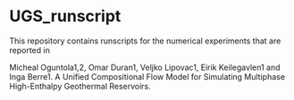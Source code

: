 # UGS_runscript
This repository contains runscripts for the numerical experiments that are reported in 

Micheal Oguntola1,2, Omar Duran1, Veljko Lipovac1, Eirik Keilegavlen1 and Inga Berre1. A Unified Compositional Flow Model for Simulating Multiphase High-Enthalpy Geothermal Reservoirs.
